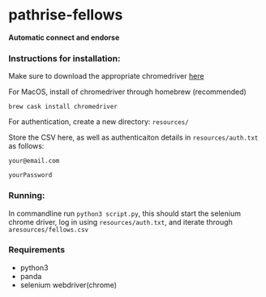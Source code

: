 # pathrise-fellows
**Automatic connect and endorse**

### Instructions for installation: 

Make sure to download the appropriate chromedriver [here](https://chromedriver.chromium.org/downloads)

For MacOS, install of chromedriver through homebrew (recommended) 

`brew cask install chromedriver`

For authentication, create a new directory:
`resources/`

Store the CSV here, as well as authenticaiton details in `resources/auth.txt` as follows:

```
your@email.com

yourPassword
```

### Running:

In commandline run `python3 script.py`, this should start the selenium chrome driver, log in using `resources/auth.txt`, and iterate through `aresources/fellows.csv`


### Requirements
 * python3
 * panda
 * selenium webdriver(chrome)
